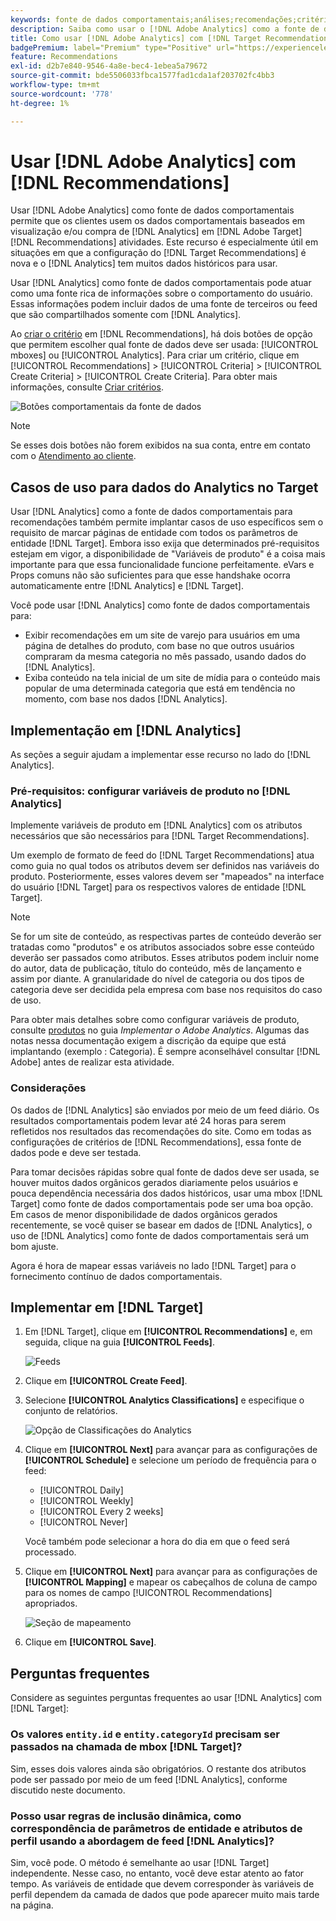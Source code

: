 ```yaml
---
keywords: fonte de dados comportamentais;análises;recomendações;critérios;variáveis do produto
description: Saiba como usar o [!DNL Adobe Analytics] como a fonte de dados comportamentais para usar os dados comportamentais baseados em visualização e/ou compra do [!DNL Analytics] no [!DNL Target Recommendations].
title: Como usar [!DNL Adobe Analytics] com [!DNL Target Recommendations]?
badgePremium: label="Premium" type="Positive" url="https://experienceleague.adobe.com/docs/target/using/introduction/intro.html?lang=en#premium newtab=true" tooltip="Consulte o que está incluído no Target Premium."
feature: Recommendations
exl-id: d2b7e840-9546-4a8e-bec4-1ebea5a79672
source-git-commit: bde5506033fbca1577fad1cda1af203702fc4bb3
workflow-type: tm+mt
source-wordcount: '778'
ht-degree: 1%

---
```


# Usar [!DNL Adobe Analytics] com [!DNL Recommendations]

Usar [!DNL Adobe Analytics] como fonte de dados comportamentais permite que os clientes usem os dados comportamentais baseados em visualização e/ou compra de [!DNL Analytics] em [!DNL Adobe Target] [!DNL Recommendations] atividades. Este recurso é especialmente útil em situações em que a configuração do [!DNL Target Recommendations] é nova e o [!DNL Analytics] tem muitos dados históricos para usar.

Usar [!DNL Analytics] como fonte de dados comportamentais pode atuar como uma fonte rica de informações sobre o comportamento do usuário. Essas informações podem incluir dados de uma fonte de terceiros ou feed que são compartilhados somente com [!DNL Analytics].

Ao [criar o critério](/help/main/c-recommendations/c-algorithms/create-new-algorithm.md) em [!DNL Recommendations], há dois botões de opção que permitem escolher qual fonte de dados deve ser usada: [!UICONTROL mboxes] ou [!UICONTROL Analytics]. Para criar um critério, clique em [!UICONTROL Recommendations] > [!UICONTROL Criteria] > [!UICONTROL Create Criteria] > [!UICONTROL Create Criteria]. Para obter mais informações, consulte [Criar critérios](/help/main/c-recommendations/c-algorithms/create-new-algorithm.md).

![Botões comportamentais da fonte de dados](assets/behavioral-data-source.png)

>[!NOTE]
>
>Se esses dois botões não forem exibidos na sua conta, entre em contato com o [Atendimento ao cliente](/help/main/cmp-resources-and-contact-information.md#reference_ACA3391A00EF467B87930A450050077C).

## Casos de uso para dados do Analytics no Target

Usar [!DNL Analytics] como a fonte de dados comportamentais para recomendações também permite implantar casos de uso específicos sem o requisito de marcar páginas de entidade com todos os parâmetros de entidade [!DNL Target]. Embora isso exija que determinados pré-requisitos estejam em vigor, a disponibilidade de &quot;Variáveis de produto&quot; é a coisa mais importante para que essa funcionalidade funcione perfeitamente. eVars e Props comuns não são suficientes para que esse handshake ocorra automaticamente entre [!DNL Analytics] e [!DNL Target].

Você pode usar [!DNL Analytics] como fonte de dados comportamentais para:

* Exibir recomendações em um site de varejo para usuários em uma página de detalhes do produto, com base no que outros usuários compraram da mesma categoria no mês passado, usando dados do [!DNL Analytics].
* Exiba conteúdo na tela inicial de um site de mídia para o conteúdo mais popular de uma determinada categoria que está em tendência no momento, com base nos dados [!DNL Analytics].

## Implementação em [!DNL Analytics]

As seções a seguir ajudam a implementar esse recurso no lado do [!DNL Analytics].

### Pré-requisitos: configurar variáveis de produto no [!DNL Analytics]

Implemente variáveis de produto em [!DNL Analytics] com os atributos necessários que são necessários para [!DNL Target Recommendations].

Um exemplo de formato de feed do [!DNL Target Recommendations] atua como guia no qual todos os atributos devem ser definidos nas variáveis do produto. Posteriormente, esses valores devem ser &quot;mapeados&quot; na interface do usuário [!DNL Target] para os respectivos valores de entidade [!DNL Target].

>[!NOTE]
>
>Se for um site de conteúdo, as respectivas partes de conteúdo deverão ser tratadas como &quot;produtos&quot; e os atributos associados sobre esse conteúdo deverão ser passados como atributos. Esses atributos podem incluir nome do autor, data de publicação, título do conteúdo, mês de lançamento e assim por diante. A granularidade do nível de categoria ou dos tipos de categoria deve ser decidida pela empresa com base nos requisitos do caso de uso.

Para obter mais detalhes sobre como configurar variáveis de produto, consulte [produtos](https://experienceleague.adobe.com/docs/analytics/implementation/vars/page-vars/products.html) no guia *Implementar o Adobe Analytics*. Algumas das notas nessa documentação exigem a discrição da equipe que está implantando (exemplo : Categoria). É sempre aconselhável consultar [!DNL Adobe] antes de realizar esta atividade.

### Considerações

Os dados de [!DNL Analytics] são enviados por meio de um feed diário. Os resultados comportamentais podem levar até 24 horas para serem refletidos nos resultados das recomendações do site. Como em todas as configurações de critérios de [!DNL Recommendations], essa fonte de dados pode e deve ser testada.

Para tomar decisões rápidas sobre qual fonte de dados deve ser usada, se houver muitos dados orgânicos gerados diariamente pelos usuários e pouca dependência necessária dos dados históricos, usar uma mbox [!DNL Target] como fonte de dados comportamentais pode ser uma boa opção. Em casos de menor disponibilidade de dados orgânicos gerados recentemente, se você quiser se basear em dados de [!DNL Analytics], o uso de [!DNL Analytics] como fonte de dados comportamentais será um bom ajuste.

Agora é hora de mapear essas variáveis no lado [!DNL Target] para o fornecimento contínuo de dados comportamentais.

## Implementar em [!DNL Target]

1. Em [!DNL Target], clique em **[!UICONTROL Recommendations]** e, em seguida, clique na guia **[!UICONTROL Feeds]**.

   ![Feeds](/help/main/c-recommendations/c-algorithms/assets/feeds-tab.png)

1. Clique em **[!UICONTROL Create Feed]**.

1. Selecione **[!UICONTROL Analytics Classifications]** e especifique o conjunto de relatórios.

   ![Opção de Classificações do Analytics](/help/main/c-recommendations/c-algorithms/assets/analytics-classifications.png)

1. Clique em **[!UICONTROL Next]** para avançar para as configurações de **[!UICONTROL Schedule]** e selecione um período de frequência para o feed:

   * [!UICONTROL Daily]
   * [!UICONTROL Weekly]
   * [!UICONTROL Every 2 weeks]
   * [!UICONTROL Never]

   Você também pode selecionar a hora do dia em que o feed será processado.

1. Clique em **[!UICONTROL Next]** para avançar para as configurações de **[!UICONTROL Mapping]** e mapear os cabeçalhos de coluna de campo para os nomes de campo [!UICONTROL Recommendations] apropriados.

   ![Seção de mapeamento](/help/main/c-recommendations/c-algorithms/assets/mapping.png)

1. Clique em **[!UICONTROL Save]**.

## Perguntas frequentes

Considere as seguintes perguntas frequentes ao usar [!DNL Analytics] com [!DNL Target]:

### Os valores `entity.id` e `entity.categoryId` precisam ser passados na chamada de mbox [!DNL Target]?

Sim, esses dois valores ainda são obrigatórios. O restante dos atributos pode ser passado por meio de um feed [!DNL Analytics], conforme discutido neste documento.

### Posso usar regras de inclusão dinâmica, como correspondência de parâmetros de entidade e atributos de perfil usando a abordagem de feed [!DNL Analytics]?

Sim, você pode. O método é semelhante ao usar [!DNL Target] independente. Nesse caso, no entanto, você deve estar atento ao fator tempo. As variáveis de entidade que devem corresponder às variáveis de perfil dependem da camada de dados que pode aparecer muito mais tarde na página.
